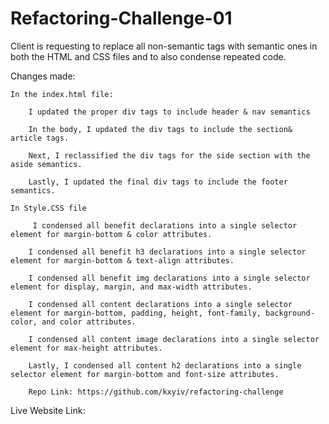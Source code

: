 # Refactoring-Challenge-01

Client is requesting to replace all non-semantic tags with semantic ones in both the HTML and CSS files and to also condense repeated code.

Changes made:

    In the index.html file:

        I updated the proper div tags to include header & nav semantics

        In the body, I updated the div tags to include the section& article tags.

        Next, I reclassified the div tags for the side section with the aside semantics.
    
        Lastly, I updated the final div tags to include the footer semantics.

    In Style.CSS file
    
         I condensed all benefit declarations into a single selector element for margin-bottom & color attributes.

        I condensed all benefit h3 declarations into a single selector element for margin-bottom & text-align attributes.

        I condensed all benefit img declarations into a single selector element for display, margin, and max-width attributes.

        I condensed all content declarations into a single selector element for margin-bottom, padding, height, font-family, background-color, and color attributes.

        I condensed all content image declarations into a single selector element for max-height attributes.

        Lastly, I condensed all content h2 declarations into a single selector element for margin-bottom and font-size attributes.

        Repo Link: https://github.com/kxyiv/refactoring-challenge

Live Website Link: 